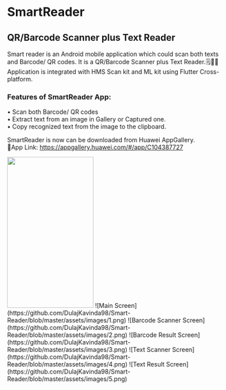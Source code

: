 # SmartReader

## QR/Barcode Scanner plus Text Reader

Smart reader is an Android mobile application which could scan both texts and Barcode/ QR codes. It is a QR/Barcode Scanner plus Text Reader.🗒️🔎📲\
Application is integrated with HMS Scan kit and ML kit using Flutter Cross-platform.

### Features of SmartReader App:
 • Scan both Barcode/ QR codes\
 • Extract text from an image in Gallery or Captured    one.\
 • Copy recognized text from the image to the clipboard.
 
SmartReader is now can be downloaded from Huawei AppGallery.\
📱App Link: https://appgallery.huawei.com/#/app/C104387727 

<img src="https://github.com/DulajKavinda98/Smart-Reader/blob/master/assets/images/1.png" width="200" height="350"/>
![Main Screen](https://github.com/DulajKavinda98/Smart-Reader/blob/master/assets/images/1.png)
![Barcode Scanner Screen](https://github.com/DulajKavinda98/Smart-Reader/blob/master/assets/images/2.png)
![Barcode Result Screen](https://github.com/DulajKavinda98/Smart-Reader/blob/master/assets/images/3.png)
![Text Scanner Screen](https://github.com/DulajKavinda98/Smart-Reader/blob/master/assets/images/4.png)
![Text Result Screen](https://github.com/DulajKavinda98/Smart-Reader/blob/master/assets/images/5.png)

